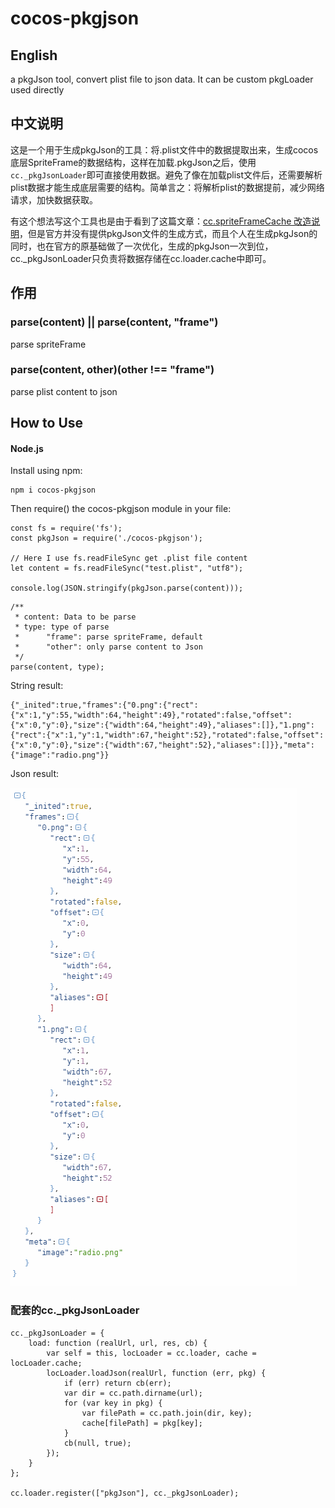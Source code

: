 # cocos-pkgjson
## English
a pkgJson tool, convert plist file to json data. It can be custom pkgLoader used directly

## 中文说明
这是一个用于生成pkgJson的工具：将.plist文件中的数据提取出来，生成cocos底层SpriteFrame的数据结构，这样在加载.pkgJson之后，使用```cc._pkgJsonLoader```即可直接使用数据。避免了像在加载plist文件后，还需要解析plist数据才能生成底层需要的结构。简单言之：将解析plist的数据提前，减少网络请求，加快数据获取。

有这个想法写这个工具也是由于看到了这篇文章：[cc.spriteFrameCache 改造说明](http://www.cocos.com/docs/html5/v3/cc-spriteframecache/zh.html)，但是官方并没有提供pkgJson文件的生成方式，而且个人在生成pkgJson的同时，也在官方的原基础做了一次优化，生成的pkgJson一次到位，cc._pkgJsonLoader只负责将数据存储在cc.loader.cache中即可。

## 作用
### parse(content) || parse(content, "frame")
parse spriteFrame

### parse(content, other)(other !== "frame")
parse plist content to json

## How to Use
#### Node.js
Install using npm:

```
npm i cocos-pkgjson
```

Then require() the cocos-pkgjson module in your file:
```
const fs = require('fs');
const pkgJson = require('./cocos-pkgjson');

// Here I use fs.readFileSync get .plist file content
let content = fs.readFileSync("test.plist", "utf8");

console.log(JSON.stringify(pkgJson.parse(content)));
```

```
/**
 * content: Data to be parse
 * type: type of parse
 *      "frame": parse spriteFrame, default
 *      "other": only parse content to Json
 */
parse(content, type);
```

String result:
```
{"_inited":true,"frames":{"0.png":{"rect":{"x":1,"y":55,"width":64,"height":49},"rotated":false,"offset":{"x":0,"y":0},"size":{"width":64,"height":49},"aliases":[]},"1.png":{"rect":{"x":1,"y":1,"width":67,"height":52},"rotated":false,"offset":{"x":0,"y":0},"size":{"width":67,"height":52},"aliases":[]}},"meta":{"image":"radio.png"}}
```

Json result:

![](./result.png)


### 配套的cc._pkgJsonLoader
```
cc._pkgJsonLoader = {
    load: function (realUrl, url, res, cb) {
        var self = this, locLoader = cc.loader, cache = locLoader.cache;
        locLoader.loadJson(realUrl, function (err, pkg) {
            if (err) return cb(err);
            var dir = cc.path.dirname(url);
            for (var key in pkg) {
                var filePath = cc.path.join(dir, key);
                cache[filePath] = pkg[key];
            }
            cb(null, true);
        });
    }
};

cc.loader.register(["pkgJson"], cc._pkgJsonLoader);
```